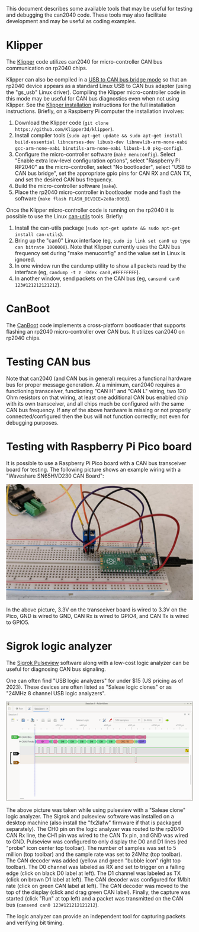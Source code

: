 This document describes some available tools that may be useful for
testing and debugging the can2040 code.  These tools may also
facilitate development and may be useful as coding examples.

# Klipper

The [Klipper](https://www.klipper3d.org/) code utilizes can2040 for
micro-controller CAN bus communication on rp2040 chips.

Klipper can also be compiled in a [USB to CAN bus bridge
mode](https://www.klipper3d.org/CANBUS.html#usb-to-can-bus-bridge-mode)
so that an rp2040 device appears as a standard Linux USB to CAN bus
adapter (using the "gs_usb" Linux driver).  Compiling the Klipper
micro-controller code in this mode may be useful for CAN bus
diagnostics even when not using Klipper.  See the [Klipper
installation](https://www.klipper3d.org/Installation.html)
instructions for the full installation instructions.  Briefly, on a
Raspberry Pi computer the installation involves:
1. Download the Klipper code
   (`git clone https://github.com/Klipper3d/klipper`).
2. Install compiler tools
   (`sudo apt-get update && sudo apt-get install build-essential libncurses-dev libusb-dev libnewlib-arm-none-eabi gcc-arm-none-eabi binutils-arm-none-eabi libusb-1.0 pkg-config`).
3. Configure the micro-controller software (`make menuconfig`).
   Select "Enable extra low-level configuration options", select
   "Raspberry Pi RP2040" as the micro-controller, select "No
   bootloader", select "USB to CAN bus bridge", set the appropriate
   gpio pins for CAN RX and CAN TX, and set the desired CAN bus
   frequency.
4. Build the micro-controller software (`make`).
5. Place the rp2040 micro-controller in bootloader mode and flash the
   software (`make flash FLASH_DEVICE=2e8a:0003`).

Once the Klipper micro-controller code is running on the rp2040 it is
possible to use the Linux
[can-utils](https://github.com/linux-can/can-utils) tools.  Briefly:
1. Install the can-utils package
   (`sudo apt-get update && sudo apt-get install can-utils`).
2. Bring up the "can0" Linux interface
   (eg, `sudo ip link set can0 up type can bitrate 1000000`).  Note
   that Klipper currently uses the CAN bus frequency set during "make
   menuconfig" and the value set in Linux is ignored.
3. In one window run the candump utility to show all packets read by
   the interface (eg, `candump -t z -Ddex can0,#FFFFFFFF`).
4. In another window, send packets on the CAN bus
   (eg, `cansend can0 123#121212121212`).

# CanBoot

The [CanBoot](https://github.com/Arksine/CanBoot) code implements a
cross-platform bootloader that supports flashing an rp2040
micro-controller over CAN bus.  It utilizes can2040 on rp2040 chips.

# Testing CAN bus

Note that can2040 (and CAN bus in general) requires a functional
hardware bus for proper message generation.  At a minimum, can2040
requires a functioning transceiver, functioning "CAN H" and "CAN L"
wiring, two 120 Ohm resistors on that wiring, at least one additional
CAN bus enabled chip with its own transceiver, and all chips much be
configured with the same CAN bus frequency.  If any of the above
hardware is missing or not properly connected/configured then the bus
will not function correctly; not even for debugging purposes.

# Testing with Raspberry Pi Pico board

It is possible to use a Raspberry Pi Pico board with a CAN bus
transceiver board for testing.  The following picture shows an example
wiring with a "Waveshare SN65HVD230 CAN Board":

![pico-wiring](img/pico-wiring.jpg)

In the above picture, 3.3V on the transceiver board is wired to 3.3V
on the Pico, GND is wired to GND, CAN Rx is wired to GPIO4, and CAN Tx
is wired to GPIO5.

# Sigrok logic analyzer

The [Sigrok Pulseview](https://sigrok.org/wiki/PulseView) software
along with a low-cost logic analyzer can be useful for diagnosing CAN
bus signaling.

One can often find "USB logic analyzers" for under $15 (US pricing as
of 2023).  These devices are often listed as "Saleae logic clones" or
as "24MHz 8 channel USB logic analyzers".

![pulseview-canbus](img/pulseview-canbus.png)

The above picture was taken while using pulseview with a "Saleae
clone" logic analyzer.  The Sigrok and pulseview software was
installed on a desktop machine (also install the "fx2lafw" firmware if
that is packaged separately).  The CH0 pin on the logic analyzer was
routed to the rp2040 CAN Rx line, the CH1 pin was wired to the CAN Tx
pin, and GND was wired to GND.  Pulseview was configured to only
display the D0 and D1 lines (red "probe" icon center top toolbar).
The number of samples was set to 5 million (top toolbar) and the
sample rate was set to 24Mhz (top toolbar).  The CAN decoder was added
(yellow and green "bubble icon" right top toolbar).  The D0 channel
was labeled as RX and set to trigger on a falling edge (click on black
D0 label at left).  The D1 channel was labeled as TX (click on brown
D1 label at left).  The CAN decoder was configured for 1Mbit rate
(click on green CAN label at left).  The CAN decoder was moved to the
top of the display (click and drag green CAN label).  Finally, the
capture was started (click "Run" at top left) and a packet was
transmitted on the CAN bus (`cansend can0 123#121212121212`).

The logic analyzer can provide an independent tool for capturing
packets and verifying bit timing.
